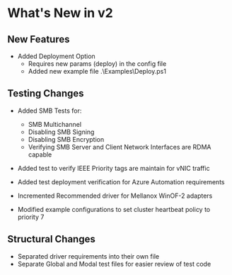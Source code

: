 # What's New in v2

## New Features

- Added Deployment Option
  - Requires new params (deploy) in the config file
  - Added new example file .\Examples\Deploy.ps1

## Testing Changes

- Added SMB Tests for:
  - SMB Multichannel
  - Disabling SMB Signing
  - Disabling SMB Encryption
  - Verifying SMB Server and Client Network Interfaces are RDMA capable

- Added test to verify IEEE Priority tags are maintain for vNIC traffic
- Added test deployment verification for Azure Automation requirements

- Incremented Recommended driver for Mellanox WinOF-2 adapters
- Modified example configurations to set cluster heartbeat policy to priority 7

## Structural Changes

- Separated driver requirements into their own file
- Separate Global and Modal test files for easier review of test code
